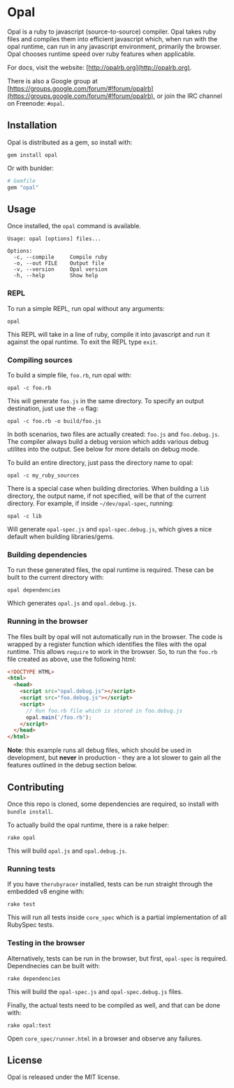 # Opal

Opal is a ruby to javascript (source-to-source) compiler. Opal takes
ruby files and compiles them into efficient javascript which, when run
with the opal runtime, can run in any javascript environment, primarily
the browser. Opal chooses runtime speed over ruby features when
applicable.

For docs, visit the website: [http://opalrb.org](http://opalrb.org).

There is also a Google group at [https://groups.google.com/forum/#!forum/opalrb](https://groups.google.com/forum/#!forum/opalrb), or
join the IRC channel on Freenode: `#opal`.

## Installation

Opal is distributed as a gem, so install with:

```
gem install opal
```

Or with bunlder:

``` ruby
# Gemfile
gem "opal"
```

## Usage

Once installed, the `opal` command is available.

    Usage: opal [options] files...

    Options:
      -c, --compile     Compile ruby
      -o, --out FILE    Output file
      -v, --version     Opal version
      -h, --help        Show help

### REPL

To run a simple REPL, run opal without any arguments:

    opal

This REPL will take in a line of ruby, compile it into javascript and
run it against the opal runtime. To exit the REPL type `exit`.

### Compiling sources

To build a simple file, `foo.rb`, run opal with:

    opal -c foo.rb

This will generate `foo.js` in the same directory. To specify an output
destination, just use the `-o` flag:

    opal -c foo.rb -o build/foo.js

In both scenarios, two files are actually created: `foo.js` and
`foo.debug.js`. The compiler always build a debug version which adds
various debug utilites into the output. See below for more details on
debug mode.

To build an entire directory, just pass the directory name to opal:

    opal -c my_ruby_sources

There is a special case when building directories. When building a `lib`
directory, the output name, if not specified, will be that of the
current directory. For example, if inside `~/dev/opal-spec`, running:

    opal -c lib

Will generate `opal-spec.js` and `opal-spec.debug.js`, which gives a
nice default when building libraries/gems.

### Building dependencies

To run these generated files, the opal runtime is required. These can be
built to the current directory with:

    opal dependencies

Which generates `opal.js` and `opal.debug.js`.

### Running in the browser

The files built by opal will not automatically run in the browser. The
code is wrapped by a register function which identifies the files with
the opal runtime. This allows `require` to work in the browser. So, to
run the `foo.rb` file created as above, use the following html:

``` html
<!DOCTYPE HTML>
<html>
  <head>
    <script src="opal.debug.js"></script>
    <script src="foo.debug.js"></script>
    <script>
      // Run foo.rb file which is stored in foo.debug.js
      opal.main('/foo.rb');
    </script>
  </head>
</html>
```

**Note**: this example runs all debug files, which should be used in
development, but **never** in production - they are a lot slower to gain
all the features outlined in the debug section below.


## Contributing

Once this repo is cloned, some dependencies are required, so install
with `bundle install`.

To actually build the opal runtime, there is a rake helper:

    rake opal

This will build `opal.js` and `opal.debug.js`.

### Running tests

If you have `therubyracer` installed, tests can be run straight through
the embedded v8 engine with:

    rake test

This will run all tests inside `core_spec` which is a partial
implementation of all RubySpec tests.

### Testing in the browser

Alternatively, tests can be run in the browser, but first, `opal-spec`
is required. Dependnecies can be built with:

    rake dependencies

This will build the `opal-spec.js` and `opal-spec.debug.js` files.

Finally, the actual tests need to be compiled as well, and that can be
done with:

    rake opal:test

Open `core_spec/runner.html` in a browser and observe any failures.

## License

Opal is released under the MIT license.
